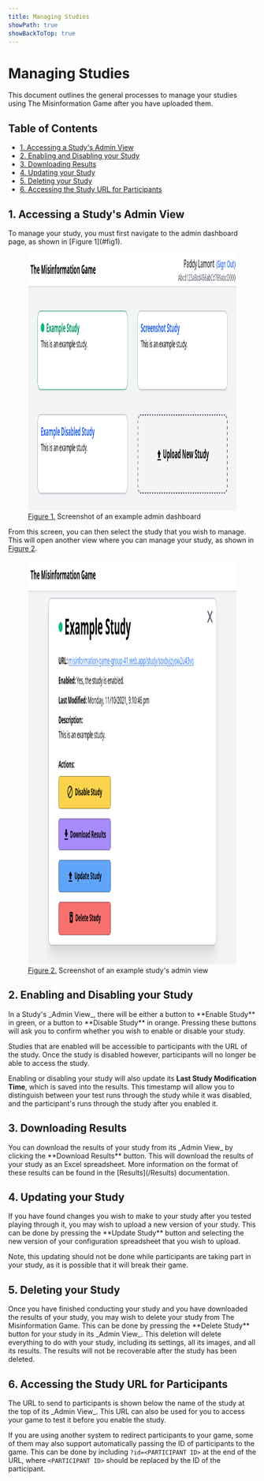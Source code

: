 ```yaml
---
title: Managing Studies
showPath: true
showBackToTop: true
---
```


<h1 id="intro">
    Managing Studies
</h1>
This document outlines the general processes to manage
your studies using The Misinformation Game after you
have uploaded them.


<h2 id="toc">
    Table of Contents
</h2>

* [1. Accessing a Study's Admin View](#accessing-study-admin-view)
* [2. Enabling and Disabling your Study](#enable-disable-studies)
* [3. Downloading Results](#download-results)
* [4. Updating your Study](#update-study)
* [5. Deleting your Study](#delete-study)
* [6. Accessing the Study URL for Participants](#access-study-url)


<h2 id="accessing-study-admin-view">
    1. Accessing a Study's Admin View
</h2>
To manage your study, you must first navigate to the
admin dashboard page, as shown in [Figure 1](#fig1).

<figure id="fig1">
    <img src="screenshots/example-admin-dashboard-no-border.png" alt="figure 1" height="523" />
    <figcaption><a href="#fig1">Figure 1.</a> Screenshot of an example admin dashboard</figcaption>
</figure>

From this screen, you can then select the study that
you wish to manage. This will open another view where
you can manage your study, as shown in [Figure 2](#fig2).

<figure id="fig2">
    <img src="screenshots/example-admin-study-no-border.png" alt="figure 2" height="821" />
    <figcaption><a href="#fig2">Figure 2.</a> Screenshot of an example study's admin view</figcaption>
</figure>


<h2 id="enable-disable-studies">
    2. Enabling and Disabling your Study
</h2>
In a Study's _Admin View_, there will be either
a button to **Enable Study** in green, or a button to
**Disable Study** in orange. Pressing these buttons will ask
you to confirm whether you wish to enable or disable your study.

Studies that are enabled will be accessible to participants
with the URL of the study. Once the study is disabled however,
participants will no longer be able to access the study.

Enabling or disabling your study will also update its **Last
Study Modification Time**, which is saved into the results.
This timestamp will allow you to distinguish between your
test runs through the study while it was disabled, and the
participant's runs through the study after you enabled it.


<h2 id="download-results">
    3. Downloading Results
</h2>
You can download the results of your study from its
_Admin View_ by clicking the **Download Results** button.
This will download the results of your study as an Excel
spreadsheet. More information on the format of these results
can be found in the [Results](/Results) documentation.


<h2 id="update-study">
    4. Updating your Study
</h2>
If you have found changes you wish to make to your
study after you tested playing through it, you may
wish to upload a new version of your study. This
can be done by pressing the **Update Study** button
and selecting the new version of your configuration
spreadsheet that you wish to upload.

Note, this updating should not be done while
participants are taking part in your study, as it
is possible that it will break their game.


<h2 id="delete-study">
    5. Deleting your Study
</h2>
Once you have finished conducting your study and you
have downloaded the results of your study, you may
wish to delete your study from The Misinformation Game.
This can be done by pressing the **Delete Study** button
for your study in its _Admin View_. This deletion
will delete everything to do with your study, including
its settings, all its images, and all its results. The
results will not be recoverable after the study has been
deleted.

<h2 id="access-study-url">
    6. Accessing the Study URL for Participants
</h2>
The URL to send to participants is shown below the name
of the study at the top of its _Admin View_. This
URL can also be used for you to access your game to test
it before you enable the study.

If you are using another system to redirect participants
to your game, some of them may also support automatically
passing the ID of participants to the game. This can be
done by including `?id=<PARTICIPANT ID>` at the end of
the URL, where `<PARTICIPANT ID>` should be replaced by
the ID of the participant.
